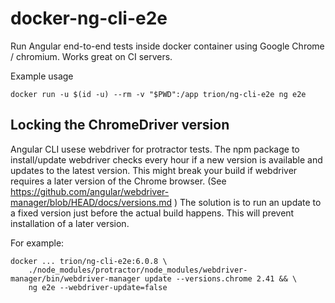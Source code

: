 # docker-ng-cli-e2e
Run Angular end-to-end tests inside docker container using Google Chrome / chromium.
Works great on CI servers.

Example usage
```
docker run -u $(id -u) --rm -v "$PWD":/app trion/ng-cli-e2e ng e2e
```

## Locking the ChromeDriver version
Angular CLI usese webdriver for protractor tests. The npm package to install/update webdriver checks every hour if a new version is available and updates to the latest version. This might break your build if webdriver requires a later version of the Chrome browser. (See https://github.com/angular/webdriver-manager/blob/HEAD/docs/versions.md )
The solution is to run an update to a fixed version just before the actual build happens. This will prevent installation of a later version.

For example:

```
docker ... trion/ng-cli-e2e:6.0.8 \
    ./node_modules/protractor/node_modules/webdriver-manager/bin/webdriver-manager update --versions.chrome 2.41 && \
    ng e2e --webdriver-update=false
```

